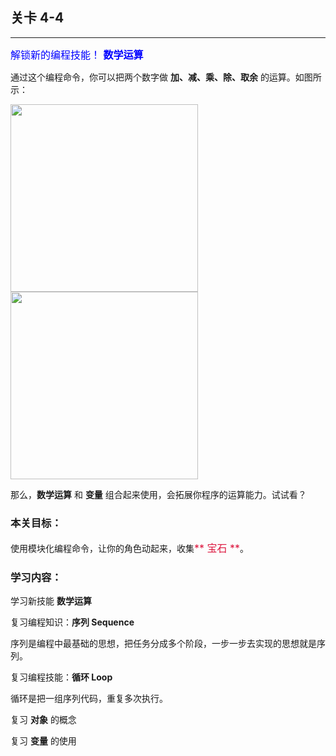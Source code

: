 ## 关卡 4-4

------
<font color=#0000FF size=3>解锁新的编程技能！ **数学运算**</font>

通过这个编程命令，你可以把两个数字做 **加、减、乘、除、取余** 的运算。如图所示：

<img src="./scene/image/math_base.png" width = "300" alt="" align=center />

<img src="./scene/image/math_calc.png" width = "300" alt="" align=center />

那么，**数学运算** 和 **变量** 组合起来使用，会拓展你程序的运算能力。试试看？

### 本关目标：
使用模块化编程命令，让你的角色动起来，收集<font color=#DC143C size=3>** 宝石 **</font>。

### 学习内容：
学习新技能 **数学运算**

复习编程知识：**序列 Sequence**

序列是编程中最基础的思想，把任务分成多个阶段，一步一步去实现的思想就是序列。

复习编程技能：**循环 Loop**

循环是把一组序列代码，重复多次执行。

复习 **对象** 的概念

复习 **变量** 的使用
